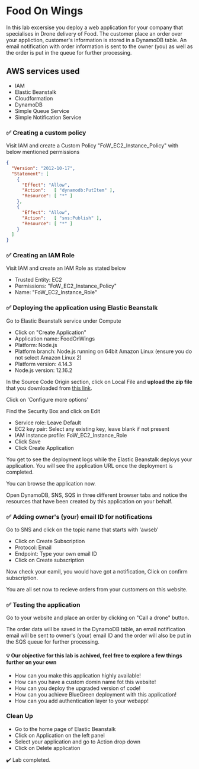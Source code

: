 # Food On Wings

In this lab excersise you deploy a web application for your company that specialises in Drone delivery of Food. The customer place an order over your appliction, customer's information is stored in a DynamoDB table.  An email notification with order information is sent to the owner (you) as well as the order is put in the queue for further processing.

## AWS services used

- IAM
- Elastic Beanstalk
- Cloudformation
- DynamoDB
- Simple Queue Service
- Simple Notification Service

### :white_check_mark: Creating a custom policy

Visit IAM and create a Custom Policy "FoW_EC2_Instance_Policy" with below mentioned permissions

```json
{
  "Version": "2012-10-17",
  "Statement": [
    {
      "Effect": "Allow",
      "Action":   [ "dynamodb:PutItem" ],
      "Resource": [ "*" ]
    },
    {
      "Effect": "Allow",
      "Action":   [ "sns:Publish" ],
      "Resource": [ "*" ]
    }
  ]
}
```

### :white_check_mark: Creating an IAM Role

Visit IAM and create an IAM Role as stated below

- Trusted Entity: EC2
- Permissions: "FoW_EC2_Instance_Policy"
- Name: "FoW_EC2_Instance_Role"

### :white_check_mark: Deploying the application using Elastic Beanstalk

Go to Elastic Beanstalk service under Compute  

- Click on "Create Application"
- Application name: FoodOnWings
- Platform: Node.js
- Platform branch: Node.js running on 64bit Amazon Linux (ensure you do not select Amazon Linux 2)
- Platform version: 4.14.3
- Node.js version: 12.16.2

In the Source Code Origin section, click on Local File and **upload the zip file** that you downloaded from [this link](https://github.com/ashydv/FoodOnWings/raw/master/FoodOnWings.zip).

Click on 'Configure more options'

Find the Security Box and click on Edit

- Service role: Leave Default
- EC2 key pair: Select any existing key, leave blank if not present
- IAM instance profile: FoW_EC2_Instance_Role
- Click Save
- Click Create Application

You get to see the deployment logs while the Elastic Beanstalk deploys your application. You will see the application URL once the deployment is completed.  

You can browse the application now.

Open DynamoDB, SNS, SQS in three different browser tabs and notice the resources that have been created by this application on your behalf.

### :white_check_mark: Adding owner's (your) email ID for notifications

Go to SNS and click on the topic name that starts with 'awseb'

- Click on Create Subscription
- Protocol: Email
- Endpoint: Type your own email ID
- Click on Create subscription

Now check your eamil, you would have got a notification, Click on confirm subscription.

You are all set now to recieve orders from your customers on this website.

### :white_check_mark: Testing the application

Go to your website and place an order by clicking on "Call a drone" button.

The order data will be saved in the DynamoDB table, an email notification email will be sent to owner's (your) email ID and the order will also be put in the SQS queue for further processing.

#### :bulb: Our objective for this lab is achived, feel free to explore a few things further on your own

- How can you make this application highly available!
- How can you have a custom domin name fot this website!
- How can you deploy the upgraded version of code!
- How can you achieve BlueGreen deployment with this application!
- How can you add authentication layer to your webapp! 

### Clean Up

- Go to the home page of Elastic Beanstalk
- Click on Application on the left panel
- Select your application and go to Action drop down
- Click on Delete application

✔️ Lab completed.

